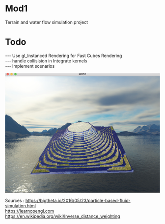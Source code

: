 # Mod1

Terrain and water flow simulation project

# Todo
--- Use gl_Instanced Rendering for Fast Cubes Rendering
</br>
--- handle collisision in Integrate kernels
</br>
--- Implement scenarios
<br>

<img src="data/imgs/previews/preview.png"/>

Sources : https://bigtheta.io/2016/05/23/particle-based-fluid-simulation.html
</br>
https://learnopengl.com
</br>
https://en.wikipedia.org/wiki/Inverse_distance_weighting
